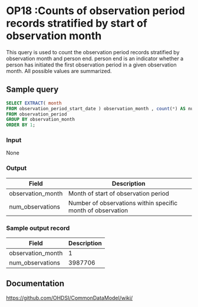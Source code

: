 # OP18 :Counts of observation period records stratified by start of observation month

This query is used to count the observation period records stratified by observation month and person end. person end is an indicator whether a person has initiated the first observation period in a given observation month. All possible values are summarized.

## Sample query
```sql
SELECT EXTRACT( month
FROM observation_period_start_date ) observation_month , count(*) AS num_observations
FROM observation_period
GROUP BY observation_month
ORDER BY 1;
```

### Input

None

### Output

| Field |  Description |
| --- | --- |
| observation_month | Month of start of observation period |
| num_observations | Number of observations within specific month of observation |

### Sample output record

|  Field |  Description |
| --- | --- |
| observation_month |  1 |
| num_observations |  3987706 |



## Documentation
https://github.com/OHDSI/CommonDataModel/wiki/
